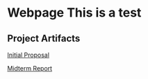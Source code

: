 # Webpage This is a test

## Project Artifacts

   [Initial Proposal](proposal.md)

   [Midterm Report](midterm_report.md)
